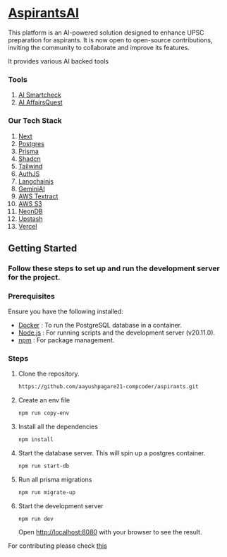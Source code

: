 # [AspirantsAI](https://www.aspirantsai.com)

This platform is an AI-powered solution designed to enhance UPSC preparation for aspirants. It is now open to open-source contributions, inviting the community to collaborate and improve its features.

It provides various AI backed tools

### Tools

1. [AI Smartcheck](https://www.aspirantsai.com/ai/smartcheck)
2. [AI AffairsQuest](https://www.aspirantsai.com/ai/affairs-quest)

### Our Tech Stack

1. [Next](https://nextjs.org/)
2. [Postgres](https://www.postgresql.org/)
3. [Prisma](https://www.prisma.io/)
4. [Shadcn](https://ui.shadcn.com/)
5. [Tailwind](https://tailwindcss.com/)
6. [AuthJS](https://authjs.dev/)
7. [Langchainjs](https://js.langchain.com/)
8. [GeminiAI](https://gemini.google.com/)
9. [AWS Textract](https://aws.amazon.com/textract/)
10. [AWS S3](https://aws.amazon.com/s3/)
11. [NeonDB](https://neon.tech)
12. [Upstash](https://upstash.com)
13. [Vercel](https://vercel.com)

## Getting Started

### Follow these steps to set up and run the development server for the project.

### Prerequisites

Ensure you have the following installed:

- [Docker](https://www.docker.com) : To run the PostgreSQL database in a container.
- [Node.js](https://nodejs.org/en) : For running scripts and the development server (v20.11.0).
- [npm](https://www.npmjs.com/) : For package management.

### Steps

1. Clone the repository.
   ```bash
   https://github.com/aayushpagare21-compcoder/aspirants.git
   ```
2. Create an env file
   ```bash
   npm run copy-env
   ```
3. Install all the dependencies
   ```bash
   npm install
   ```
4. Start the database server. This will spin up a postgres container.
   ```bash
   npm run start-db
   ```
5. Run all prisma migrations
   ```bash
   npm run migrate-up
   ```
6. Start the development server
   ```
   npm run dev
   ```
   Open [http://localhost:8080](http://localhost:8080) with your browser to see the result.

For contributing please check [this](https://github.com/aayushpagare21-compcoder/aspirants/blob/main/CONTRIBUTING.md)
